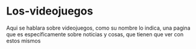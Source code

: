 # Los-videojuegos
Aqui se hablara sobre videojuegos, como su nombre lo indica, una pagina que es específicamente sobre noticias y cosas, que tienen que ver con estos mismos
